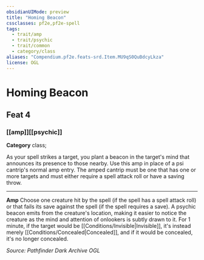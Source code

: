 ```yaml
---
obsidianUIMode: preview
title: "Homing Beacon"
cssclasses: pf2e,pf2e-spell
tags:
  - trait/amp
  - trait/psychic
  - trait/common
  - category/class
aliases: "Compendium.pf2e.feats-srd.Item.MU9qS0QuBdcyLkza"
license: OGL
---
```

# Homing Beacon
## Feat 4
### [[amp]][[psychic]]

**Category** class; 




As your spell strikes a target, you plant a beacon in the target's mind that announces its presence to those nearby. Use this amp in place of a psi cantrip's normal amp entry. The amped cantrip must be one that has one or more targets and must either require a spell attack roll or have a saving throw.

* * *

**Amp** Choose one creature hit by the spell (if the spell has a spell attack roll) or that fails its save against the spell (if the spell requires a save). A psychic beacon emits from the creature's location, making it easier to notice the creature as the mind and attention of onlookers is subtly drawn to it. For 1 minute, if the target would be [[Conditions/Invisible|Invisible]], it's instead merely [[Conditions/Concealed|Concealed]], and if it would be concealed, it's no longer concealed.

*Source: Pathfinder Dark Archive*
*OGL*